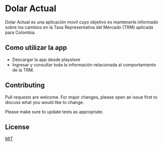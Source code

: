 # Dolar Actual

Dolar Actual es una aplicación movil cuyo objetivo es mantenerte informado sobre los cambios en la Tasa Representativa del Mercado (TRM) aplicada para Colombia.

## Como utilizar la app

- Descargar la app desde playstore
- Ingresar y consultar toda la información relacionada al comportamiento de la TRM.

## Contributing
Pull requests are welcome. For major changes, please open an issue first to discuss what you would like to change.

Please make sure to update tests as appropriate.

## License
[MIT](https://choosealicense.com/licenses/mit/)